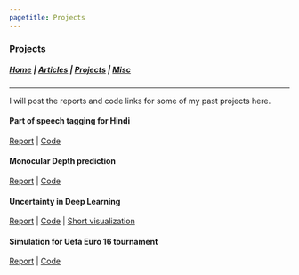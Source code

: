```yaml
---
pagetitle: Projects
---
```


### Projects

##### [Home](index.html) |  [Articles](articles.html) | [Projects](projects.html) | [Misc](misc.html) 

---

I will post the reports and code links for some of my past projects 
here.


#### Part of speech tagging for Hindi

[Report](https://ninception.github.io/docs/NLP585_final.pdf) 
| [Code](https://github.com/ninception/POStagging_Hindi)


#### Monocular Depth prediction

[Report](https://ninception.github.io/docs/CV670_finalReport.pdf) 
| [Code](https://github.com/ninception/cvproject)


#### Uncertainty in Deep Learning

[Report](https://ninception.github.io/docs/DL682_final.pdf) 
| [Code](https://github.com/ninception/dlproject)
| [Short visualization](https://youtu.be/th1Ve-9bZnQ)

#### Simulation for Uefa Euro 16 tournament

[Report](https://ninception.github.io/docs/mitacs_uefa16_simulation.pdf) | 
[Code](https://github.com/ninception/mitacs_uefa16sim)



